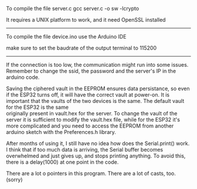 To compile the file server.c
gcc server.c -o sw -lcrypto

It requires a UNIX platform to work, and it need OpenSSL installed

-------------------------------------
To compile the file device.ino
use the Arduino IDE

make sure to set the baudrate of the output terminal to 115200

-------------------------------------

If the connection is too low, the communication might run into some issues.
Remember to change the ssid, the password and the server's IP in the arduino code.



Saving the ciphered vault in the EEPROM ensures data persistance, so even if the ESP32 turns off, it will have
the correct vault at power-on.
It is important that the vaults of the two devices is the same. The default vault for the ESP32 is the same  
originally present in vault.hex for the server. To change the vault of the server it is sufficient to modify
the vault.hex file, while for the ESP32 it's more complicated and you need to access the EEPROM from another 
arduino sketch with the Preferences.h library.



After months of using it, I still have no idea how does the Serial.print() work. I think that if too much data
is arriving, the Serial buffer becomes overwhelmed and just gives up, and stops printing anything.
To avoid this, there is a delay(1000) at one point in the code.

There are a lot o pointers in this program. There are a lot of casts, too. (sorry)